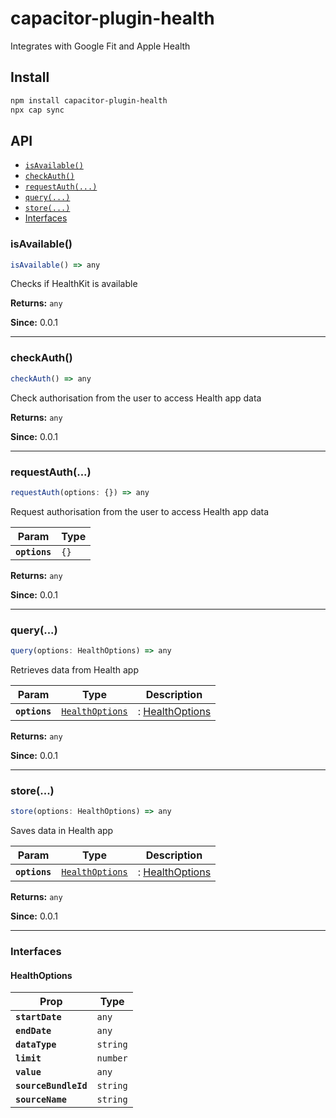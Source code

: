 # capacitor-plugin-health

Integrates with Google Fit and Apple Health

## Install

```bash
npm install capacitor-plugin-health
npx cap sync
```

## API

<docgen-index>

* [`isAvailable()`](#isavailable)
* [`checkAuth()`](#checkauth)
* [`requestAuth(...)`](#requestauth)
* [`query(...)`](#query)
* [`store(...)`](#store)
* [Interfaces](#interfaces)

</docgen-index>

<docgen-api>
<!--Update the source file JSDoc comments and rerun docgen to update the docs below-->

### isAvailable()

```typescript
isAvailable() => any
```

Checks if HealthKit is available

**Returns:** <code>any</code>

**Since:** 0.0.1

--------------------


### checkAuth()

```typescript
checkAuth() => any
```

Check authorisation from the user to access Health app data

**Returns:** <code>any</code>

**Since:** 0.0.1

--------------------


### requestAuth(...)

```typescript
requestAuth(options: {}) => any
```

Request authorisation from the user to access Health app data

| Param         | Type            |
| ------------- | --------------- |
| **`options`** | <code>{}</code> |

**Returns:** <code>any</code>

**Since:** 0.0.1

--------------------


### query(...)

```typescript
query(options: HealthOptions) => any
```

Retrieves data from Health app

| Param         | Type                                                    | Description                                  |
| ------------- | ------------------------------------------------------- | -------------------------------------------- |
| **`options`** | <code><a href="#healthoptions">HealthOptions</a></code> | : <a href="#healthoptions">HealthOptions</a> |

**Returns:** <code>any</code>

**Since:** 0.0.1

--------------------


### store(...)

```typescript
store(options: HealthOptions) => any
```

Saves data in Health app

| Param         | Type                                                    | Description                                  |
| ------------- | ------------------------------------------------------- | -------------------------------------------- |
| **`options`** | <code><a href="#healthoptions">HealthOptions</a></code> | : <a href="#healthoptions">HealthOptions</a> |

**Returns:** <code>any</code>

**Since:** 0.0.1

--------------------


### Interfaces


#### HealthOptions

| Prop                 | Type                |
| -------------------- | ------------------- |
| **`startDate`**      | <code>any</code>    |
| **`endDate`**        | <code>any</code>    |
| **`dataType`**       | <code>string</code> |
| **`limit`**          | <code>number</code> |
| **`value`**          | <code>any</code>    |
| **`sourceBundleId`** | <code>string</code> |
| **`sourceName`**     | <code>string</code> |

</docgen-api>
